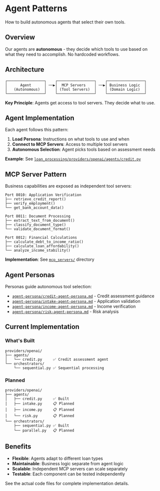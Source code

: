 # Agent Patterns

How to build autonomous agents that select their own tools.

## Overview

Our agents are **autonomous** - they decide which tools to use based on what they need to accomplish. No hardcoded workflows.

## Architecture

```text
┌─────────────────┐    ┌─────────────────┐    ┌─────────────────┐
│      Agent      │ ──▶│  MCP Servers    │ ──▶│ Business Logic  │
│   (Autonomous)  │    │ (Tool Servers)  │    │ (Domain Logic)  │
└─────────────────┘    └─────────────────┘    └─────────────────┘
```

**Key Principle**: Agents get access to tool servers. They decide what to use.

## Agent Implementation

Each agent follows this pattern:

1. **Load Persona**: Instructions on what tools to use and when
2. **Connect to MCP Servers**: Access to multiple tool servers
3. **Autonomous Selection**: Agent picks tools based on assessment needs

**Example**: See [`loan_processing/providers/openai/agents/credit.py`](../loan_processing/providers/openai/agents/credit.py)

## MCP Server Pattern

Business capabilities are exposed as independent tool servers:

```text
Port 8010: Application Verification
├── retrieve_credit_report()
├── verify_employment()
└── get_bank_account_data()

Port 8011: Document Processing
├── extract_text_from_document()
├── classify_document_type()
└── validate_document_format()

Port 8012: Financial Calculations
├── calculate_debt_to_income_ratio()
├── calculate_loan_affordability()
└── analyze_income_stability()
```

**Implementation**: See [`mcp_servers/`](../mcp_servers/) directory

## Agent Personas

Personas guide autonomous tool selection:

- [`agent-persona/credit-agent-persona.md`](../agent-persona/credit-agent-persona.md) - Credit assessment guidance
- [`agent-persona/intake-agent-persona.md`](../agent-persona/intake-agent-persona.md) - Application validation
- [`agent-persona/income-agent-persona.md`](../agent-persona/income-agent-persona.md) - Income verification
- [`agent-persona/risk-agent-persona.md`](../agent-persona/risk-agent-persona.md) - Risk analysis

## Current Implementation

### What's Built

```text
providers/openai/
├── agents/
│   └── credit.py     ✅ Credit assessment agent
└── orchestrators/
    └── sequential.py ✅ Sequential processing
```

### Planned

```text
providers/openai/
├── agents/
│   ├── credit.py     ✅ Built
│   ├── intake.py     📋 Planned
│   ├── income.py     📋 Planned
│   └── risk.py       📋 Planned
└── orchestrators/
    ├── sequential.py ✅ Built
    └── parallel.py   📋 Planned
```

## Benefits

- **Flexible**: Agents adapt to different loan types
- **Maintainable**: Business logic separate from agent logic
- **Scalable**: Independent MCP servers can scale separately
- **Testable**: Each component can be tested independently

See the actual code files for complete implementation details.
